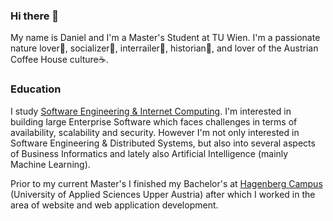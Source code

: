 ### Hi there 👋

<!--
**danielpuehringer/danielpuehringer** is a ✨ _special_ ✨ repository because its `README.md` (this file) appears on your GitHub profile.

Here are some ideas to get you started:

- 🔭 I’m currently working on ...
- 🌱 I’m currently learning ...
- 👯 I’m looking to collaborate on ...
- 🤔 I’m looking for help with ...
- 💬 Ask me about ...
- 📫 How to reach me: ...
- 😄 Pronouns: ...
- ⚡ Fun fact: ...
-->

My name is Daniel and I'm a Master's Student at TU Wien. I'm a passionate nature lover🌳, socializer🥳, interrailer🚄, historian📔, and lover of the Austrian Coffee House culture☕.

### Education
I study [Software Engineering & Internet Computing](https://informatics.tuwien.ac.at/master/software-engineering-and-internet-computing/). I'm interested in building large Enterprise Software which faces challenges in terms of availability, scalability and security. However I'm not only interested in Software Engineering & Distributed Systems, but also into several aspects of Business Informatics and lately also Artificial Intelligence (mainly Machine Learning).

Prior to my current Master's I finished my Bachelor's at [Hagenberg Campus](https://www.youtube.com/watch?v=m5AcemGh4fM&ab_channel=FHO%C3%96Hagenberg) (University of Applied Sciences Upper Austria) after which I worked in the area of website and web application development.

